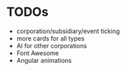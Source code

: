 # TODOs

- corporation/subsidiary/event ticking
- more cards for all types
- AI for other corporations
- Font Awesome
- Angular animations

